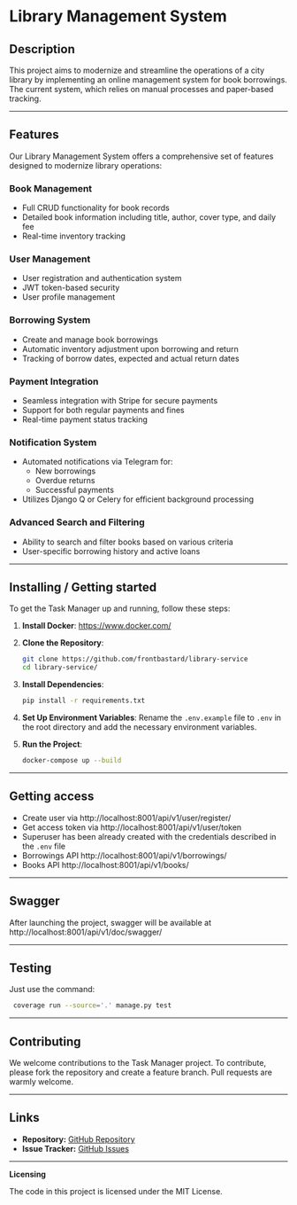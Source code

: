 # Library Management System

## Description

This project aims to modernize and streamline the operations of a city library by implementing an online management system for book borrowings. The current system, which relies on manual processes and paper-based tracking.

---

## Features

Our Library Management System offers a comprehensive set of features designed to modernize library operations:

### Book Management
- Full CRUD functionality for book records
- Detailed book information including title, author, cover type, and daily fee
- Real-time inventory tracking

### User Management
- User registration and authentication system
- JWT token-based security
- User profile management

### Borrowing System
- Create and manage book borrowings
- Automatic inventory adjustment upon borrowing and return
- Tracking of borrow dates, expected and actual return dates

### Payment Integration
- Seamless integration with Stripe for secure payments
- Support for both regular payments and fines
- Real-time payment status tracking

### Notification System
- Automated notifications via Telegram for:
  - New borrowings
  - Overdue returns
  - Successful payments
- Utilizes Django Q or Celery for efficient background processing

### Advanced Search and Filtering
- Ability to search and filter books based on various criteria
- User-specific borrowing history and active loans

---

## Installing / Getting started

To get the Task Manager up and running, follow these steps:

1. **Install Docker**:
https://www.docker.com/

2. **Clone the Repository**:
    ```bash
    git clone https://github.com/frontbastard/library-service
    cd library-service/
    ```

3. **Install Dependencies**:
    ```bash
    pip install -r requirements.txt
    ```

4. **Set Up Environment Variables**:
    Rename the `.env.example` file to `.env` in the root directory and add the necessary environment variables.

5. **Run the Project**:
    ```bash
    docker-compose up --build
    ```
---

## Getting access
- Create user via http://localhost:8001/api/v1/user/register/
- Get access token via http://localhost:8001/api/v1/user/token
- Superuser has been already created with the credentials described in the `.env` file
- Borrowings API http://localhost:8001/api/v1/borrowings/
- Books API http://localhost:8001/api/v1/books/

---

## Swagger
After launching the project, swagger will be available at http://localhost:8001/api/v1/doc/swagger/

---

## Testing
Just use the command:
```bash
 coverage run --source='.' manage.py test
```

---

## Contributing

We welcome contributions to the Task Manager project. To contribute, please fork the repository and create a feature branch. Pull requests are warmly welcome.

---

## Links

- **Repository:** [GitHub Repository](https://github.com/frontbastard/library-service/)
- **Issue Tracker:** [GitHub Issues](https://github.com/frontbastard/library-service/issues/)

---

**Licensing**

The code in this project is licensed under the MIT License.
